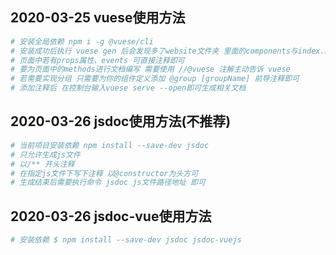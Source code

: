 ## 2020-03-25 vuese使用方法

``` bash
# 安装全局依赖 npm i -g @vuese/cli
# 安装成功后执行 vuese gen 后会发现多了website文件夹 里面的components与index.html 分别是文档以及文档显示页面
# 页面中若有props属性、events 可直接注释即可
# 要为页面中的methods进行文档编写 需要使用 //@vuese 注解主动告诉 vuese
# 若需要实现分组 只需要为你的组件定义添加 @group [groupName] 前导注释即可
# 添加注释后 在控制台输入vuese serve --open即可生成相关文档

```

## 2020-03-26 jsdoc使用方法(不推荐)
``` bash
# 当前项目安装依赖 npm install --save-dev jsdoc 
# 只允许生成js文件
# 以/** 开头注释
# 在指定js文件下写下注释 以@constructor为头方可
# 生成结束后需要执行命令 jsdoc js文件路径地址 即可
``` 

## 2020-03-26 jsdoc-vue使用方法
``` bash
# 安装依赖 $ npm install --save-dev jsdoc jsdoc-vuejs